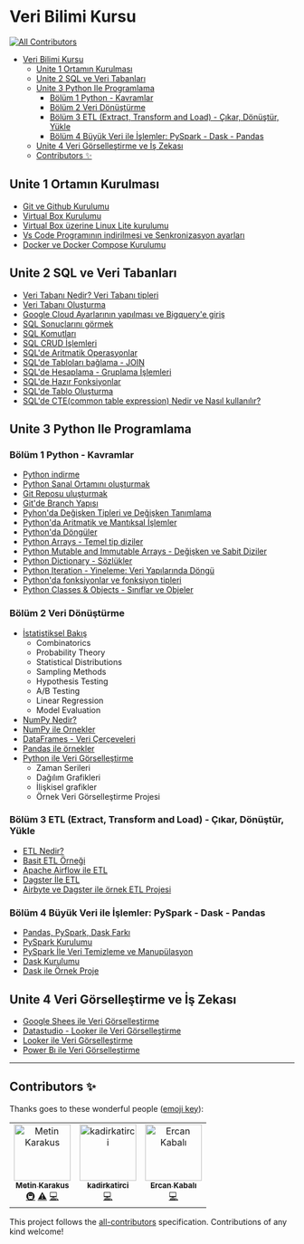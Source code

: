 # Veri Bilimi Kursu
<!-- ALL-CONTRIBUTORS-BADGE:START - Do not remove or modify this section -->
[![All Contributors](https://img.shields.io/badge/all_contributors-3-orange.svg?style=flat-square)](#contributors-)
<!-- ALL-CONTRIBUTORS-BADGE:END -->

- [Veri Bilimi Kursu](#veri-bilimi-kursu)
  - [Unite 1 Ortamın Kurulması](#unite-1-ortamın-kurulması)
  - [Unite 2 SQL ve Veri Tabanları](#unite-2-sql-ve-veri-tabanları)
  - [Unite 3 Python Ile Programlama](#unite-3-python-ile-programlama)
    - [Bölüm 1 Python - Kavramlar](#bölüm-1-python---kavramlar)
    - [Bölüm 2 Veri Dönüştürme](#bölüm-2-veri-dönüştürme)
    - [Bölüm 3 ETL (Extract, Transform and Load) - Çıkar, Dönüştür, Yükle](#bölüm-3-etl-extract-transform-and-load---çıkar-dönüştür-yükle)
    - [Bölüm 4 Büyük Veri ile İşlemler: PySpark - Dask - Pandas](#bölüm-4-büyük-veri-ile-i̇şlemler-pyspark---dask---pandas)
  - [Unite 4 Veri Görselleştirme ve İş Zekası](#unite-4-veri-görselleştirme-ve-i̇ş-zekası)
  - [Contributors ✨](#contributors-)

## Unite 1 Ortamın Kurulması

- [Git ve Github Kurulumu](https://www.youtube.com/watch?v=mHP2YnD9J-U)
- [Virtual Box Kurulumu](https://www.youtube.com/watch?v=EH-354H0ne8)
- [Virtual Box üzerine Linux Lite kurulumu](./ekler/virtualbox_kurulum.md)
- [Vs Code Programının indirilmesi ve Senkronizasyon ayarları](./ekler/vscode_eklentiler.md)
- [Docker ve Docker Compose Kurulumu](./ekler/docker_kurulum.md)


## Unite 2 SQL ve Veri Tabanları

- [Veri Tabanı Nedir? Veri Tabanı tipleri]()
- [Veri Tabanı Oluşturma]()
- [Google Cloud Ayarlarının yapılması ve Bigquery'e giriş]()
- [SQL Sonuçlarını görmek]()
- [SQL Komutları]()
- [SQL CRUD İşlemleri]()
- [SQL'de Aritmatik Operasyonlar]()
- [SQL'de Tabloları bağlama - JOIN]()
- [SQL'de Hesaplama - Gruplama İşlemleri]()
- [SQL'de Hazır Fonksiyonlar]()
- [SQL'de Tablo Oluşturma]()
- [SQL'de CTE(common table expression) Nedir ve Nasıl kullanılır?]() 

## Unite 3 Python Ile Programlama

### Bölüm 1 Python - Kavramlar

- [Python indirme]()
- [Python Sanal Ortamını oluşturmak]()
- [Git Reposu uluşturmak]()
- [Git'de Branch Yapısı]()
- [Pyhon'da Değişken Tipleri ve Değişken Tanımlama]()
- [Python'da Aritmatik ve Mantıksal İşlemler]()
- [Python'da Döngüler]()
- [Python Arrays - Temel tip diziler]()
- [Python Mutable and Immutable Arrays - Değişken ve Sabit Diziler]()
- [Python Dictionary - Sözlükler]()
- [Python Iteration - Yineleme: Veri Yapılarında Döngü]()
- [Python'da fonksiyonlar ve fonksiyon tipleri]()
- [Python Classes & Objects - Sınıflar ve Objeler]()

### Bölüm 2 Veri Dönüştürme
- [İstatistiksel Bakış]()
  - Combinatorics
  - Probability Theory
  - Statistical Distributions
  - Sampling Methods
  - Hypothesis Testing
  - A/B Testing
  - Linear Regression
  - Model Evaluation
- [NumPy Nedir?]()
- [NumPy ile Ornekler]()
- [DataFrames - Veri Çerçeveleri]()
- [Pandas ile örnekler]()
- [Python ile Veri Görselleştirme]()
  - Zaman Serileri
  - Dağılım Grafikleri
  - İlişkisel grafikler
  - Örnek Veri Görselleştirme Projesi

### Bölüm 3 ETL (Extract, Transform and Load) - Çıkar, Dönüştür, Yükle

- [ETL Nedir?]()
- [Basit ETL Örneği]()
- [Apache Airflow ile ETL]()
- [Dagster İle ETL]()
- [Airbyte ve Dagster ile örnek ETL Projesi]()

### Bölüm 4 Büyük Veri ile İşlemler: PySpark - Dask - Pandas

- [Pandas, PySpark, Dask Farkı]()
- [PySpark Kurulumu]()
- [PySpark İle Veri Temizleme ve Manupülasyon]()
- [Dask Kurulumu]()
- [Dask ile Örnek Proje]()

## Unite 4 Veri Görselleştirme ve İş Zekası

- [Google Shees ile Veri Görselleştirme]()
- [Datastudio - Looker ile Veri Görselleştirme]()
- [Looker ile Veri Görselleştirme]()
- [Power Bı ile Veri Görselleştirme]()


---


## Contributors ✨

Thanks goes to these wonderful people ([emoji key](https://allcontributors.org/docs/en/emoji-key)):
<!-- ALL-CONTRIBUTORS-LIST:START - Do not remove or modify this section -->
<!-- prettier-ignore-start -->
<!-- markdownlint-disable -->
<table>
  <tbody>
    <tr>
      <td align="center"><a href="https://www.linkedin.com/in/metin-karakus-b586b6132"><img src="https://avatars.githubusercontent.com/u/61006227?v=4?s=100" width="100px;" alt="Metin Karakus"/><br /><sub><b>Metin Karakus</b></sub></a><br /><a href="#infra-m-karakus" title="Infrastructure (Hosting, Build-Tools, etc)">🚇</a> <a href="https://github.com/m-karakus/veri-bilimi-kursu/commits?author=m-karakus" title="Tests">⚠️</a> <a href="https://github.com/m-karakus/veri-bilimi-kursu/commits?author=m-karakus" title="Code">💻</a></td>
      <td align="center"><a href="https://github.com/kadirkatirci"><img src="https://avatars.githubusercontent.com/u/107984688?v=4?s=100" width="100px;" alt="kadirkatirci"/><br /><sub><b>kadirkatirci</b></sub></a><br /><a href="https://github.com/m-karakus/veri-bilimi-kursu/commits?author=kadirkatirci" title="Code">💻</a></td>
      <td align="center"><a href="https://github.com/kabalidevercan"><img src="https://avatars.githubusercontent.com/u/103073901?v=4?s=100" width="100px;" alt="Ercan Kabalı"/><br /><sub><b>Ercan Kabalı</b></sub></a><br /><a href="https://github.com/m-karakus/veri-bilimi-kursu/commits?author=kabalidevercan" title="Code">💻</a></td>
    </tr>
  </tbody>
</table>

<!-- markdownlint-restore -->
<!-- prettier-ignore-end -->

<!-- ALL-CONTRIBUTORS-LIST:END -->

This project follows the [all-contributors](https://github.com/all-contributors/all-contributors) specification.
Contributions of any kind welcome!
